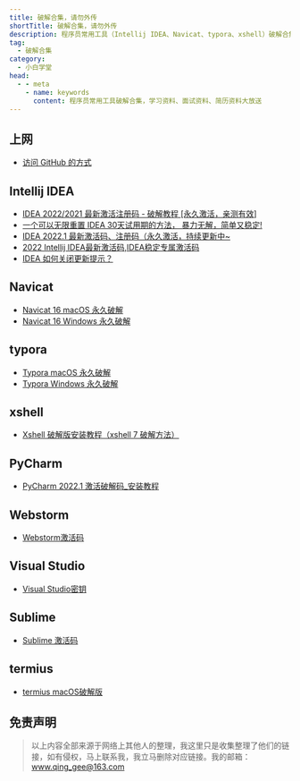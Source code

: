 ```yaml
---
title: 破解合集，请勿外传
shortTitle: 破解合集，请勿外传
description: 程序员常用工具（Intellij IDEA、Navicat、typora、xshell）破解合集，学习资料、面试资料、简历资料大放送
tag:
  - 破解合集
category:
  - 小白学堂
head:
  - - meta
    - name: keywords
      content: 程序员常用工具破解合集，学习资料、面试资料、简历资料大放送
---
```


## 上网

- [访问 GitHub 的方式](shangwang.md)

## Intellij IDEA

- [IDEA 2022/2021 最新激活注册码 - 破解教程 [永久激活，亲测有效]](ideapxideajhideayjjhmideazxjhzcmpjjcyjjhqcyx.md)
- [一个可以无限重置 IDEA 30天试用期的方法， 暴力无解，简单又稳定!](yigkymxczideatsyqdffblwxjcywdxbxt.md)
- [IDEA 2022.1 最新激活码、注册码（永久激活，持续更新中~ ](ideapjazjczxjhmzcmyjjhcxgxz.md)
- [2022 Intellij IDEA最新激活码,IDEA稳定专属激活码](ideajhmideajhmideapxideajhmideazcmideayjjhm.md)
- [IDEA 如何关闭更新提示？](intellijidearhgbgxdsxbxt.md)

## Navicat

- [Navicat 16 macOS 永久破解](navicatmacyjpx.md)
- [Navicat 16 Windows 永久破解](navicatzxbwindowspjbjc.md)

## typora

- [Typora macOS 永久破解](typoramaczwpjbhyjjdkptmarkdownbjqmksimacsocom.md)
- [Typora Windows 永久破解](typorayjpx.md)

## xshell

- [Xshell 破解版安装教程（xshell 7 破解方法）](pycharmjhpxmazjcnyrgxxbxt.md)

## PyCharm

- [PyCharm 2022.1 激活破解码_安装教程](pycharmjhpxmazjcnyrgxxbxt.md)

## Webstorm

- [Webstorm激活码](webstormjhmwebstormwdzsjhmxbxt.md)

## Visual Studio

- [Visual Studio密钥](visualstudiopxbazjcnfvisualstudiojhmmyxbxt.md)

## Sublime

- [Sublime 激活码](sublimetextzcmpjazjcqckyxbxt.md)

## termius

- [termius macOS破解版](termius-macos.md)

## 免责声明

>以上内容全部来源于网络上其他人的整理，我这里只是收集整理了他们的链接，如有侵权，马上联系我，我立马删除对应链接。我的邮箱：<a href="mailto:www.qing_gee@163.com">www.qing_gee@163.com</a>